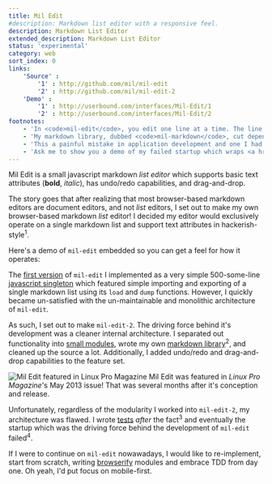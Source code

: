 ```yaml
---
title: Mil Edit
#description: Markdown list editor with a responsive feel.
description: Markdown List Editor
extended_description: Markdown List Editor
status: 'experimental'
category: web
sort_index: 0
links:
    'Source' :
        '1' : http://github.com/mil/mil-edit
        '2' : http://github.com/mil/mil-edit-2
    'Demo' :
        '1' : http://userbound.com/interfaces/Mil-Edit/1
        '2' : http://userbound.com/interfaces/Mil-Edit/2
footnotes:
    - 'In <code>mil-edit</code>, you edit one line at a time. The line your editing shows markdown attributes like, **star bolding** _underline italicizing_ and converts it styled after you navigate to a different line.'
    - 'My markdown library, dubbed <code>mil-markdown</code>, cut dependencies on 2 markdown libraries from the original <code>mil-edit</code>, by soley handling the import and exporting of a single markdown list.'
    - 'This a painful mistake in application development and one I had to learn the hard way.'
    - 'Ask me to show you a demo of my failed startup which wraps <a href="https://github.com/mil/Mmvp.js/">Mmvp.js</a> and my <a href="https://github.com/mil/mil-edit-2">Mil Edit 2</a> abondware!'
---
```

Mil Edit is a small javascript markdown _list editor_ which supports basic text attributes (**bold**, _italic_), has undo/redo capabilities, and drag-and-drop.

The story goes that after realizing that most browser-based markdown editors are document editors, and not _list_ editors, I set out to make my own browser-based markdown _list_ editor!  I decided my editor would exclusively operate on a single markdown list and support text attributes in hackerish-style<sup>1</sup>. 

Here's a demo of `mil-edit` embedded so you can get a feel for how it operates:


<script type="text/javascript" src="2/js/lib/underscore.min.js"></script>

<script type="text/javascript" src="2/js/app/history.js"></script>
<script type="text/javascript" src="2/js/app/globals.js"></script>
<script type="text/javascript" src="2/js/app/util.js"></script>
<script type="text/javascript" src="2/js/app/mil_edit.template.js"></script>
<script type="text/javascript" src="2/js/app/mil_markdown.js"></script>
<script type="text/javascript" src="2/js/app/tree.js"></script>
<script type="text/javascript" src="2/js/app/interface.js"></script>
<script type="text/javascript" src="2/js/app/state.js"></script>
<script type="text/javascript" src="2/js/app/user_actions.js"></script>
<script type="text/javascript" src="2/js/app/keybindings.js"></script>
<script type="text/javascript" src="2/js/app/event_handlers.js"></script>
<script type="text/javascript" src="2/js/app/app.js"></script>
<script>
$(function() {
mil_edit.initialize();
//mil_edit.load_markdown([
//"- **Mil Edit** does things like:",
//"  * Indentation and Undentation",
//"  * **Bold** and _Italic_",
//"  * Undo and redo",
//"- Also: it supports _drag and drop_!",
//"  * **But** it's a little _buggy_",
//"  * :9"
//].join("\n"));
});
</script>

<link type="text/css" rel="stylesheet" property="stylesheet" href="2/css/style.css">

<div class='interface-demo'><div id="editor"></div></div>

The [first version](https://github.com/mil/mil-edit) of `mil-edit` I implemented as a very simple 500-some-line [javascript singleton](https://github.com/mil/mil-edit/blob/master/js/mil_edit.js) which featured simple importing and exporting of a single markdown list using its `load` and `dump` functions.  However, I quickly became un-satisfied with the un-maintainable and monolithic architecture of `mil-edit`.

As such, I set out to make `mil-edit-2`. The driving force behind it's development was a cleaner internal architecture.  I separated out functionality into [small modules](https://github.com/mil/mil-edit-2/tree/master/js/app), wrote my own [markdown library](https://github.com/mil/mil-edit-2/blob/master/js/app/mil_markdown.js)<sup>2</sup>, and cleaned up the source a lot. Additionally, I added undo/redo and drag-and-drop capabilities to the feature set.


<div class='captioned-image'>
<img src="/interfaces/Mil-Edit/featured-in-linux-pro-mag.jpg" alt="Mil Edit featured in Linux Pro Magazine">
<span class='caption'>Mil Edit was featured in <i>Linux Pro Magazine</i>'s May 2013 issue! That was several months after it's conception and release.</span> 
</div>


Unfortunately, regardless of the modularity I worked into `mil-edit-2`, my architecture was flawed. I wrote [tests](https://github.com/mil/mil-edit-2/tree/master/spec) _after_ the fact<sup>3</sup> and eventually the startup which was the driving force behind the development of `mil-edit` failed<sup>4</sup>.

If I were to continue on `mil-edit` nowawadays, I would like to re-implement, start from scratch, writing [browserify](http://browserify.org/) modules and embrace TDD from day one. Oh yeah, I'd put focus on mobile-first.

